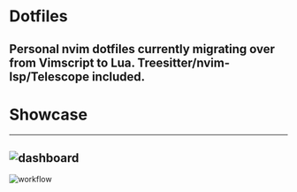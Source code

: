 # Dotfiles

Personal nvim dotfiles currently migrating over from Vimscript to Lua. Treesitter/nvim-lsp/Telescope included.
---
# Showcase
---
![dashboard](https://user-images.githubusercontent.com/26598965/124516532-7515b080-de14-11eb-9305-02333ed53aa4.png)
---
![workflow](https://user-images.githubusercontent.com/26598965/124516561-8bbc0780-de14-11eb-8cf2-497159d30d70.png)


